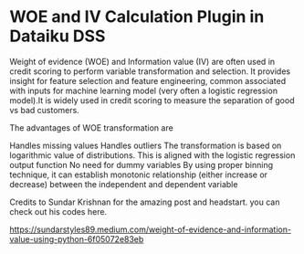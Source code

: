 <h1>WOE and IV Calculation Plugin in Dataiku DSS</h1>

Weight of evidence (WOE) and Information value (IV) are often used in credit scoring to perform variable transformation and selection. It provides insight for feature selection and feature engineering, common associated with inputs for machine learning model (very often a logistic regression model).It is widely used in credit scoring to measure the separation of good vs bad customers.

The advantages of WOE transformation are

Handles missing values
Handles outliers
The transformation is based on logarithmic value of distributions. This is aligned with the logistic regression output function
No need for dummy variables
By using proper binning technique, it can establish monotonic relationship (either increase or decrease) between the independent and dependent variable

Credits to Sundar Krishnan for the amazing post and headstart. you can check out his codes here.

https://sundarstyles89.medium.com/weight-of-evidence-and-information-value-using-python-6f05072e83eb

